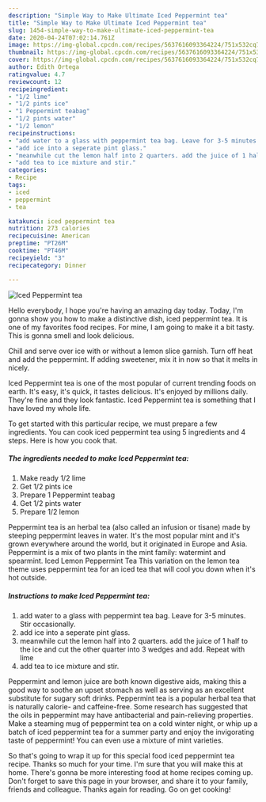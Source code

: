 ```yaml
---
description: "Simple Way to Make Ultimate Iced Peppermint tea"
title: "Simple Way to Make Ultimate Iced Peppermint tea"
slug: 1454-simple-way-to-make-ultimate-iced-peppermint-tea
date: 2020-04-24T07:02:14.761Z
image: https://img-global.cpcdn.com/recipes/5637616093364224/751x532cq70/iced-peppermint-tea-recipe-main-photo.jpg
thumbnail: https://img-global.cpcdn.com/recipes/5637616093364224/751x532cq70/iced-peppermint-tea-recipe-main-photo.jpg
cover: https://img-global.cpcdn.com/recipes/5637616093364224/751x532cq70/iced-peppermint-tea-recipe-main-photo.jpg
author: Edith Ortega
ratingvalue: 4.7
reviewcount: 12
recipeingredient:
- "1/2 lime"
- "1/2 pints ice"
- "1 Peppermint teabag"
- "1/2 pints water"
- "1/2 lemon"
recipeinstructions:
- "add water to a glass with peppermint tea bag. Leave for 3-5 minutes. Stir occasionally."
- "add ice into a seperate pint glass."
- "meanwhile cut the lemon half into 2 quarters. add the juice of 1 half to the ice and cut the other quarter into 3 wedges and add. Repeat with lime"
- "add tea to ice mixture and stir."
categories:
- Recipe
tags:
- iced
- peppermint
- tea

katakunci: iced peppermint tea 
nutrition: 273 calories
recipecuisine: American
preptime: "PT26M"
cooktime: "PT46M"
recipeyield: "3"
recipecategory: Dinner

---
```



![Iced Peppermint tea](https://img-global.cpcdn.com/recipes/5637616093364224/751x532cq70/iced-peppermint-tea-recipe-main-photo.jpg)

Hello everybody, I hope you're having an amazing day today. Today, I'm gonna show you how to make a distinctive dish, iced peppermint tea. It is one of my favorites food recipes. For mine, I am going to make it a bit tasty. This is gonna smell and look delicious.

Chill and serve over ice with or without a lemon slice garnish. Turn off heat and add the peppermint. If adding sweetener, mix it in now so that it melts in nicely.

Iced Peppermint tea is one of the most popular of current trending foods on earth. It's easy, it's quick, it tastes delicious. It's enjoyed by millions daily. They're fine and they look fantastic. Iced Peppermint tea is something that I have loved my whole life.


To get started with this particular recipe, we must prepare a few ingredients. You can cook iced peppermint tea using 5 ingredients and 4 steps. Here is how you cook that.

<!--inarticleads1-->

##### The ingredients needed to make Iced Peppermint tea:

1. Make ready 1/2 lime
1. Get 1/2 pints ice
1. Prepare 1 Peppermint teabag
1. Get 1/2 pints water
1. Prepare 1/2 lemon


Peppermint tea is an herbal tea (also called an infusion or tisane) made by steeping peppermint leaves in water. It&#39;s the most popular mint and it&#39;s grown everywhere around the world, but it originated in Europe and Asia. Peppermint is a mix of two plants in the mint family: watermint and spearmint. Iced Lemon Peppermint Tea This variation on the lemon tea theme uses peppermint tea for an iced tea that will cool you down when it&#39;s hot outside. 

<!--inarticleads2-->

##### Instructions to make Iced Peppermint tea:

1. add water to a glass with peppermint tea bag. Leave for 3-5 minutes. Stir occasionally.
1. add ice into a seperate pint glass.
1. meanwhile cut the lemon half into 2 quarters. add the juice of 1 half to the ice and cut the other quarter into 3 wedges and add. Repeat with lime
1. add tea to ice mixture and stir.


Peppermint and lemon juice are both known digestive aids, making this a good way to soothe an upset stomach as well as serving as an excellent substitute for sugary soft drinks. Peppermint tea is a popular herbal tea that is naturally calorie- and caffeine-free. Some research has suggested that the oils in peppermint may have antibacterial and pain-relieving properties. Make a steaming mug of peppermint tea on a cold winter night, or whip up a batch of iced peppermint tea for a summer party and enjoy the invigorating taste of peppermint! You can even use a mixture of mint varieties. 

So that's going to wrap it up for this special food iced peppermint tea recipe. Thanks so much for your time. I'm sure that you will make this at home. There's gonna be more interesting food at home recipes coming up. Don't forget to save this page in your browser, and share it to your family, friends and colleague. Thanks again for reading. Go on get cooking!

